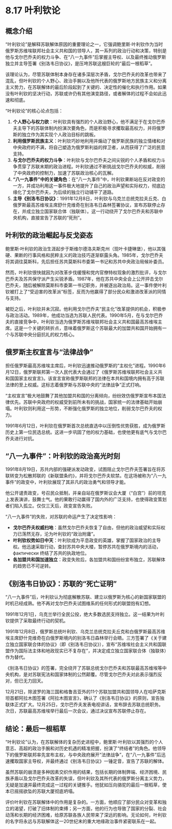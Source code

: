 # 8.17 叶利钦论

## 概念介绍

“叶利钦论”是解释苏联解体原因的重要理论之一，它强调鲍里斯·叶利钦作为当时俄罗斯苏维埃联邦社会主义共和国的领导人，其一系列的政治行动和决策，特别是他与戈尔巴乔夫的权力斗争、在“八一九事件”后掌握主导权、以及最终推动俄罗斯独立并主导签署《别洛韦日协议》，是压垮苏联这艘巨轮的“最后一根稻草”。

该理论认为，尽管苏联体制本身存在诸多深层次矛盾，戈尔巴乔夫的改革也带来了混乱，但叶利钦的个人野心、政治手腕以及他所代表的俄罗斯地方民族主义和分离主义势力，在苏联解体的最后阶段起到了关键的、决定性的催化和执行作用。如果没有叶利钦的坚决行动，苏联或许仍有其他演变路径，或者解体的过程不会如此迅速和彻底。

“叶利钦论”的核心论点包括：

1.  **个人野心与权力欲**：叶利钦具有强烈的个人政治野心，他不满足于在戈尔巴乔夫主导下的苏联体制内扮演次要角色，而是积极寻求攫取最高权力，并将俄罗斯的独立作为其实现个人政治目标的跳板。
2.  **利用俄罗斯民族主义**：叶利钦巧妙地利用并煽动了俄罗斯民族的独立情绪和对中央政府的不满，将自己塑造为俄罗斯利益的捍卫者，从而获得了广泛的民意支持。
3.  **与戈尔巴乔夫的权力斗争**：叶利钦与戈尔巴乔夫之间尖锐的个人矛盾和权力斗争贯穿了苏联末期的政治进程。叶利钦通过不断挑战戈尔巴乔夫的权威，削弱了中央政府的控制力，加速了苏联政治核心的瓦解。
4.  **“八一九事件”中的关键角色**：在“八一九事件”中，叶利钦果断站在反对政变的一方，并成功利用这一事件极大地提升了自己的政治声望和实际权力，彻底边缘化了戈尔巴乔夫，为后续的独立行动铺平了道路。
5.  **主导《别洛韦日协议》**：1991年12月8日，叶利钦与乌克兰总统克拉夫丘克、白俄罗斯最高苏维埃主席舒什克维奇在别洛韦日森林签署协议，宣布苏联停止存在，并成立独立国家联合体（独联体）。这一行动绕开了戈尔巴乔夫和苏联中央机构，直接宣告了苏联的“死刑”。

## 叶利钦的政治崛起与反戈姿态

鲍里斯·叶利钦的政治生涯起步于斯维尔德洛夫斯克州（现叶卡捷琳堡），他以其强硬、果断的行事风格和民粹主义的政治技巧逐渐崭露头角。1985年，戈尔巴乔夫将其调往莫斯科，先后担任苏共莫斯科市委第一书记和苏共中央政治局候补委员。

然而，叶利钦很快就因为对改革步伐缓慢和党内官僚特权现象的激烈批评，与戈尔巴乔夫及苏共保守派产生尖锐矛盾。1987年，他在苏共中央全会上公开抨击戈尔巴乔夫，随后被解除莫斯科市委第一书记职务，并被逐出政治局。这一事件使叶利钦被打上了“受迫害的改革派”标签，反而为他赢得了部分民众和激进改革派的同情与支持。

被贬之后，叶利钦并未沉寂。他利用戈尔巴乔夫“民主化”改革提供的机会，积极参与政治活动。1989年，他成功当选为苏联人民代表。1990年5月，在与戈尔巴乔夫的直接竞争中，叶利钦当选为俄罗斯苏维埃联邦社会主义共和国最高苏维埃主席。这是一个关键的转折点，意味着俄罗斯这个苏联最大的加盟共和国开始拥有一个与苏联中央分庭抗礼的权力核心。

## 俄罗斯主权宣言与“法律战争”

担任俄罗斯最高苏维埃主席后，叶利钦迅速推动俄罗斯的“主权化”进程。1990年6月12日，俄罗斯联邦第一次人民代表大会通过了《俄罗斯苏维埃联邦社会主义共和国国家主权宣言》。该宣言宣称俄罗斯联邦的法律在本共和国境内拥有高于苏联法律的至上权威。这标志着俄罗斯与苏联中央的“法律战争”正式打响。

“主权宣言”极大地鼓舞了其他加盟共和国的分离倾向，纷纷效仿俄罗斯宣布本国法律优先。苏联中央政府的权威受到前所未有的挑战，国家统一的法律基础开始崩塌。叶利钦则利用这一形势，不断强化俄罗斯的独立地位，削弱戈尔巴乔夫的权力。

1991年6月12日，叶利钦在俄罗斯首次总统直选中以压倒性优势获胜，成为俄罗斯历史上第一位民选总统。这进一步巩固了他的权力基础，也使他更有底气与戈尔巴乔夫进行对抗。

## “八一九事件”：叶利钦的政治高光时刻

1991年8月19日，苏共内部的强硬派发动政变，试图阻止戈尔巴乔夫签署旨在将苏联转变为松散邦联的《新联盟条约》，并将戈尔巴乔夫软禁。在这场被称为“八一九事件”的政变中，叶利钦展现了其非凡的政治勇气和领导才能。

他公开谴责政变，号召民众抵制，并亲自站在俄罗斯议会大厦（“白宫”）前的坦克上发表演讲，鼓舞士气。他的果敢行动赢得了国内外的广泛支持，也使得政变策划者们陷入孤立。仅仅三天后，政变宣告失败。

“八一九事件”的失败，对苏联的命运产生了决定性影响：

*   **戈尔巴乔夫权威扫地**：虽然戈尔巴乔夫恢复了自由，但他的政治威望和实际权力已荡然无存，沦为叶利钦的“政治附庸”。
*   **叶利钦权势如日中天**：叶利钦成为平息政变的英雄，掌握了国家政治的主导权。他迅速采取行动，查封苏共中央大楼，暂停苏共在俄罗斯境内的活动， фактически 终结了苏共的执政地位。
*   **各加盟共和国加速独立**：政变失败后，各加盟共和国纷纷宣布独立，苏联解体的趋势已不可逆转。

## 《别洛韦日协议》：苏联的“死亡证明”

“八一九事件”后，叶利钦认为彻底解散苏联、建立以俄罗斯为核心的新国家联盟的时机已经成熟。他不再对戈尔巴乔夫试图维系的任何形式的联盟抱有幻想。

1991年12月1日，乌克兰举行全民公投，绝大多数选民支持独立。这一结果为叶利钦提供了采取最终行动的契机。

1991年12月8日，俄罗斯总统叶利钦、乌克兰总统克拉夫丘克和白俄罗斯最高苏维埃主席舒什克维奇在白俄罗斯境内的别洛韦日森林举行会晤。三方签署了《关于建立独立国家联合体的协议》（即《别洛韦日协议》），宣布“苏维埃社会主义共和国联盟作为国际法主体和地政现实已不复存在”，并决定成立独立国家联合体（独联体）作为替代。

《别洛韦日协议》的签署，完全绕开了苏联总统戈尔巴乔夫和苏联最高苏维埃等中央机构，是对苏联宪法和国家体制的公然颠覆。尽管戈尔巴乔夫对此表示强烈反对，但已无力回天。

12月21日，除波罗的海三国和格鲁吉亚外的11个苏联加盟共和国领导人在哈萨克斯坦首都阿拉木图签署《阿拉木图宣言》，确认了《别洛韦日协议》的原则，宣告独联体正式扩大。12月25日，戈尔巴乔夫发表电视讲话，宣布辞去苏联总统职务。次日，苏联最高苏维埃举行最后一次会议，通过决议宣布苏联停止存在。

## 结论：最后一根稻草

“叶利钦论”认为，在苏联解体的复杂历史进程中，鲍里斯·叶利钦以其强烈的个人意志、高超的政治手腕和对历史机遇的精准把握，扮演了“终结者”的角色。他领导下的俄罗斯联邦率先宣布主权，与中央政府展开“法律战争”，在“八一九事件”后迅速攫取国家主导权，并最终通过《别洛韦日协议》一锤定音，宣告了苏联的解体。

虽然苏联的崩溃是多种因素交织作用的结果，包括长期的体制弊端、经济困境、民族矛盾以及戈尔巴乔夫改革的失误，但叶利钦及其所代表的俄罗斯分离主义势力，无疑是加速并最终完成这一过程的关键推手。他犹如压向骆驼的最后一根稻草，使本已摇摇欲坠的苏联大厦彻底坍塌。

评价叶利钦在苏联解体中的作用是复杂的。一方面，他顺应了部分民众对变革和独立的渴望，打破了旧体制的束缚；另一方面，他的行为也导致了国家的分裂、社会动荡和长期的经济困难，给原苏联各族人民带来了深远的影响。无论如何，叶利钦的名字将永远与苏联解体这一20世纪末的重大地缘政治事件紧密联系在一起。
